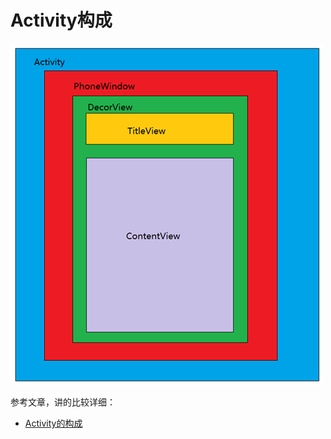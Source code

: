 # Activity构成

![015](https://github.com/winfredzen/Android-Basic/blob/master/自定义视图/images/015.png)



参考文章，讲的比较详细：

+ [Activity的构成](https://blog.csdn.net/qq_38182125/article/details/86546813)


